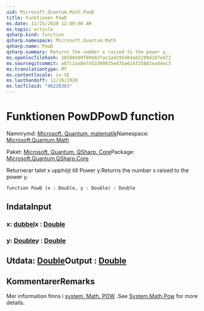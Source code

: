 ```yaml
---
uid: Microsoft.Quantum.Math.PowD
title: Funktionen PowD
ms.date: 11/25/2020 12:00:00 AM
ms.topic: article
qsharp.kind: function
qsharp.namespace: Microsoft.Quantum.Math
qsharp.name: PowD
qsharp.summary: Returns the number x raised to the power y.
ms.openlocfilehash: 26580499f09602fac1a4195d04a82299d287ed72
ms.sourcegitcommit: a87c1aa8e7453360025e47ba614f25b02ea84ec3
ms.translationtype: MT
ms.contentlocale: sv-SE
ms.lasthandoff: 11/26/2020
ms.locfileid: "96228363"
---
```

# <a name="powd-function"></a><span data-ttu-id="19588-102">Funktionen PowD</span><span class="sxs-lookup"><span data-stu-id="19588-102">PowD function</span></span>

<span data-ttu-id="19588-103">Namnrymd: [Microsoft. Quantum. matematik](xref:Microsoft.Quantum.Math)</span><span class="sxs-lookup"><span data-stu-id="19588-103">Namespace: [Microsoft.Quantum.Math](xref:Microsoft.Quantum.Math)</span></span>

<span data-ttu-id="19588-104">Paket: [Microsoft. Quantum. QSharp. Core](https://nuget.org/packages/Microsoft.Quantum.QSharp.Core)</span><span class="sxs-lookup"><span data-stu-id="19588-104">Package: [Microsoft.Quantum.QSharp.Core](https://nuget.org/packages/Microsoft.Quantum.QSharp.Core)</span></span>


<span data-ttu-id="19588-105">Returnerar talet x upphöjt till Power y.</span><span class="sxs-lookup"><span data-stu-id="19588-105">Returns the number x raised to the power y.</span></span>

```qsharp
function PowD (x : Double, y : Double) : Double
```


## <a name="input"></a><span data-ttu-id="19588-106">Indata</span><span class="sxs-lookup"><span data-stu-id="19588-106">Input</span></span>

### <a name="x--double"></a><span data-ttu-id="19588-107">x: [dubbel](xref:microsoft.quantum.lang-ref.double)</span><span class="sxs-lookup"><span data-stu-id="19588-107">x : [Double](xref:microsoft.quantum.lang-ref.double)</span></span>




### <a name="y--double"></a><span data-ttu-id="19588-108">y: [Double](xref:microsoft.quantum.lang-ref.double)</span><span class="sxs-lookup"><span data-stu-id="19588-108">y : [Double](xref:microsoft.quantum.lang-ref.double)</span></span>





## <a name="output--double"></a><span data-ttu-id="19588-109">Utdata: [Double](xref:microsoft.quantum.lang-ref.double)</span><span class="sxs-lookup"><span data-stu-id="19588-109">Output : [Double](xref:microsoft.quantum.lang-ref.double)</span></span>



## <a name="remarks"></a><span data-ttu-id="19588-110">Kommentarer</span><span class="sxs-lookup"><span data-stu-id="19588-110">Remarks</span></span>

<span data-ttu-id="19588-111">Mer information finns i [system. Math. POW](https://docs.microsoft.com/dotnet/api/system.math.pow) .</span><span class="sxs-lookup"><span data-stu-id="19588-111">See [System.Math.Pow](https://docs.microsoft.com/dotnet/api/system.math.pow) for more details.</span></span>